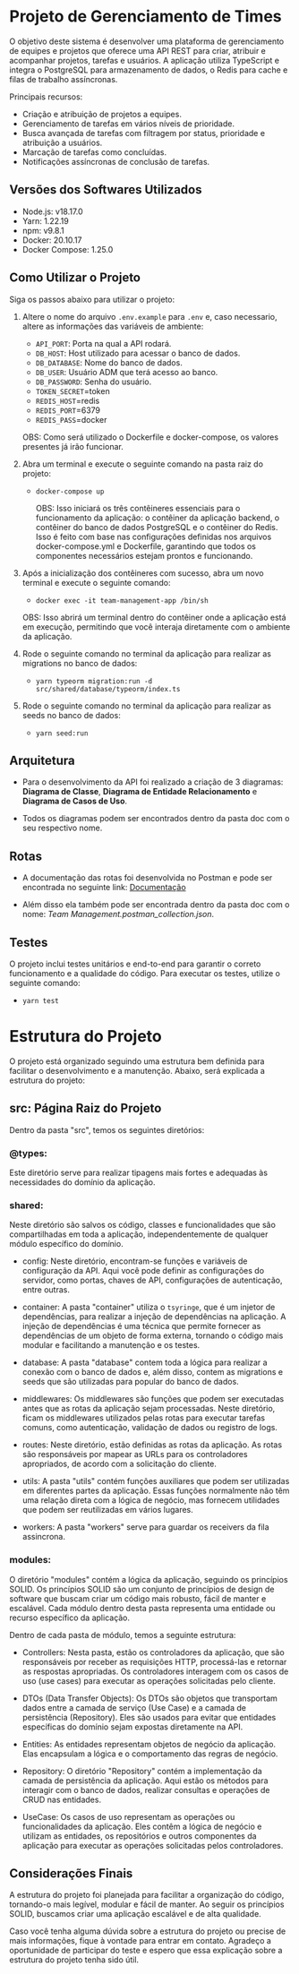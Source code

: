# Projeto de Gerenciamento de Times

O objetivo deste sistema é desenvolver uma plataforma de gerenciamento de equipes e projetos que oferece uma API REST para criar, atribuir e acompanhar projetos, tarefas e usuários. A aplicação utiliza TypeScript e integra o PostgreSQL para armazenamento de dados, o Redis para cache e filas de trabalho assíncronas.

Principais recursos:

  - Criação e atribuição de projetos a equipes.
  - Gerenciamento de tarefas em vários níveis de prioridade.
  - Busca avançada de tarefas com filtragem por status, prioridade e atribuição a usuários.
  - Marcação de tarefas como concluídas.
  - Notificações assíncronas de conclusão de tarefas.

## Versões dos Softwares Utilizados
  - Node.js: v18.17.0
  - Yarn: 1.22.19
  - npm: v9.8.1
  - Docker: 20.10.17
  - Docker Compose: 1.25.0

## Como Utilizar o Projeto
Siga os passos abaixo para utilizar o projeto:

1. Altere o nome do arquivo `.env.example` para `.env` e, caso necessario, altere as informações das variáveis de ambiente:
   - `API_PORT`: Porta na qual a API rodará.
   - `DB_HOST`: Host utilizado para acessar o banco de dados.
   - `DB_DATABASE`: Nome do banco de dados.
   - `DB_USER`: Usuário ADM que terá acesso ao banco.
   - `DB_PASSWORD`: Senha do usuário.
   - `TOKEN_SECRET`=token
   - `REDIS_HOST`=redis
   - `REDIS_PORT`=6379
   - `REDIS_PASS`=docker
     
    OBS: Como será utilizado o Dockerfile e docker-compose, os valores presentes já irão funcionar.
     
2. Abra um terminal e execute o seguinte comando na pasta raiz do projeto:  
   - ```docker-compose up```
  
     OBS: Isso iniciará os três contêineres essenciais para o funcionamento da aplicação: o contêiner da aplicação backend, o contêiner do banco de dados PostgreSQL e o contêiner do Redis. Isso é feito com base nas configurações definidas nos arquivos docker-compose.yml e Dockerfile, garantindo que todos os componentes necessários estejam prontos e funcionando.

4. Após a inicialização dos contêineres com sucesso, abra um novo terminal e execute o seguinte comando:
   - ```docker exec -it team-management-app /bin/sh```
   
    OBS: Isso abrirá um terminal dentro do contêiner onde a aplicação está em execução, permitindo que você interaja diretamente com o ambiente da aplicação.

5. Rode o seguinte comando no terminal da aplicação para realizar as migrations no banco de dados:
   - ```yarn typeorm migration:run -d src/shared/database/typeorm/index.ts```  
  
6. Rode o seguinte comando no terminal da aplicação para realizar as seeds no banco de dados:
   - ```yarn seed:run```  
     
## Arquitetura
  - Para o desenvolvimento da API foi realizado a criação de 3 diagramas: **Diagrama de Classe**, **Diagrama de Entidade Relacionamento** e **Diagrama de Casos de Uso**.  
    
  - Todos os diagramas podem ser encontrados dentro da pasta doc com o seu respectivo nome.  
## Rotas
  - A documentação das rotas foi desenvolvida no Postman e pode ser encontrada no seguinte link: [Documentação](https://documenter.getpostman.com/view/12036505/2s9Y5eNziC)  
    
  - Além disso ela também pode ser encontrada dentro da pasta doc com o nome: *Team Management.postman_collection.json*.  

## Testes
O projeto inclui testes unitários e end-to-end para garantir o correto funcionamento e a qualidade do código. Para executar os testes, utilize o seguinte comando:    
   - ```yarn test```

# Estrutura do Projeto

O projeto está organizado seguindo uma estrutura bem definida para facilitar o desenvolvimento e a manutenção. Abaixo, será explicada a estrutura do projeto:

## src: Página Raiz do Projeto

Dentro da pasta "src", temos os seguintes diretórios:

### @types:
Este diretório serve para realizar tipagens mais fortes e adequadas às necessidades do domínio da aplicação.

### shared:
Neste diretório são salvos os código, classes e funcionalidades que são compartilhadas em toda a aplicação, independentemente de qualquer módulo específico do domínio.
  - config:
  Neste diretório, encontram-se funções e variáveis de configuração da API. Aqui você pode definir as configurações do servidor, como portas, chaves de API, configurações de autenticação, entre outras.

  - container:
  A pasta "container" utiliza o `tsyringe`, que é um injetor de dependências, para realizar a injeção de dependências na aplicação. A injeção de dependências é uma técnica que permite fornecer as dependências de um objeto de forma externa, tornando o código mais modular e facilitando a manutenção e os testes.

  - database:
  A pasta "database" contem toda a lógica para realizar a conexão com o banco de dados e, além disso, contem as migrations e seeds que são utilizadas para popular do banco de dados.

  - middlewares:
  Os middlewares são funções que podem ser executadas antes que as rotas da aplicação sejam processadas. Neste diretório, ficam os middlewares utilizados pelas rotas para executar tarefas comuns, como autenticação, validação de dados ou registro de logs.
  
  - routes:
  Neste diretório, estão definidas as rotas da aplicação. As rotas são responsáveis por mapear as URLs para os controladores apropriados, de acordo com a solicitação do cliente.
  
  - utils:
  A pasta "utils" contém funções auxiliares que podem ser utilizadas em diferentes partes da aplicação. Essas funções normalmente não têm uma relação direta com a lógica de negócio, mas fornecem utilidades que podem ser reutilizadas em vários lugares.

  - workers:
  A pasta "workers" serve para guardar os receivers da fila assincrona.

### modules:
O diretório "modules" contém a lógica da aplicação, seguindo os princípios SOLID. Os princípios SOLID são um conjunto de princípios de design de software que buscam criar um código mais robusto, fácil de manter e escalável. Cada módulo dentro desta pasta representa uma entidade ou recurso específico da aplicação.

Dentro de cada pasta de módulo, temos a seguinte estrutura:

  - Controllers:
  Nesta pasta, estão os controladores da aplicação, que são responsáveis por receber as requisições HTTP, processá-las e retornar as respostas apropriadas. Os controladores interagem com os casos de uso (use cases) para executar as operações solicitadas pelo cliente.

  - DTOs (Data Transfer Objects):
  Os DTOs são objetos que transportam dados entre a camada de serviço (Use Case) e a camada de persistência (Repository). Eles são usados para evitar que entidades específicas do domínio sejam expostas diretamente na API.

  - Entities:
  As entidades representam objetos de negócio da aplicação. Elas encapsulam a lógica e o comportamento das regras de negócio.

  - Repository:
  O diretório "Repository" contém a implementação da camada de persistência da aplicação. Aqui estão os métodos para interagir com o banco de dados, realizar consultas e operações de CRUD nas entidades.

  - UseCase:
  Os casos de uso representam as operações ou funcionalidades da aplicação. Eles contêm a lógica de negócio e utilizam as entidades, os repositórios e outros componentes da aplicação para executar as operações solicitadas pelos controladores.

## Considerações Finais
A estrutura do projeto foi planejada para facilitar a organização do código, tornando-o mais legível, modular e fácil de manter. Ao seguir os princípios SOLID, buscamos criar uma aplicação escalável e de alta qualidade.

Caso você tenha alguma dúvida sobre a estrutura do projeto ou precise de mais informações, fique à vontade para entrar em contato. Agradeço a oportunidade de participar do teste e espero que essa explicação sobre a estrutura do projeto tenha sido útil.


  
